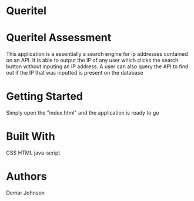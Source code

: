 # Queritel
# Queritel Assessment
This application is a essentially a search engine for ip addresses contained on an API.
It is able to output the IP of any user which clicks the search button without inputing an IP address.
A user can also query the API to find out if the IP that was inputted is present on the database

# Getting Started
Simply open the "index.html" and the application is ready to go

# Built With
CSS
HTML
java-script

# Authors
Demar Johnson